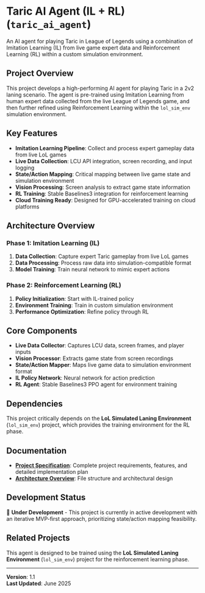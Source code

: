 # Taric AI Agent (IL + RL) (`taric_ai_agent`)

An AI agent for playing Taric in League of Legends using a combination of Imitation Learning (IL) from live game expert data and Reinforcement Learning (RL) within a custom simulation environment.

## Project Overview

This project develops a high-performing AI agent for playing Taric in a 2v2 laning scenario. The agent is pre-trained using Imitation Learning from human expert data collected from the live League of Legends game, and then further refined using Reinforcement Learning within the `lol_sim_env` simulation environment.

## Key Features

- **Imitation Learning Pipeline**: Collect and process expert gameplay data from live LoL games
- **Live Data Collection**: LCU API integration, screen recording, and input logging
- **State/Action Mapping**: Critical mapping between live game state and simulation environment
- **Vision Processing**: Screen analysis to extract game state information
- **RL Training**: Stable Baselines3 integration for reinforcement learning
- **Cloud Training Ready**: Designed for GPU-accelerated training on cloud platforms

## Architecture Overview

### Phase 1: Imitation Learning (IL)
1. **Data Collection**: Capture expert Taric gameplay from live LoL games
2. **Data Processing**: Process raw data into simulation-compatible format
3. **Model Training**: Train neural network to mimic expert actions

### Phase 2: Reinforcement Learning (RL)
1. **Policy Initialization**: Start with IL-trained policy
2. **Environment Training**: Train in custom simulation environment
3. **Performance Optimization**: Refine policy through RL

## Core Components

- **Live Data Collector**: Captures LCU data, screen frames, and player inputs
- **Vision Processor**: Extracts game state from screen recordings
- **State/Action Mapper**: Maps live game data to simulation environment format
- **IL Policy Network**: Neural network for action prediction
- **RL Agent**: Stable Baselines3 PPO agent for environment training

## Dependencies

This project critically depends on the **LoL Simulated Laning Environment** (`lol_sim_env`) project, which provides the training environment for the RL phase.

## Documentation

- **[Project Specification](taric_ai_agent.md)**: Complete project requirements, features, and detailed implementation plan
- **[Architecture Overview](Architecture_agent.md)**: File structure and architectural design

## Development Status

🚧 **Under Development** - This project is currently in active development with an iterative MVP-first approach, prioritizing state/action mapping feasibility.

## Related Projects

This agent is designed to be trained using the **LoL Simulated Laning Environment** (`lol_sim_env`) project for the reinforcement learning phase.

---

**Version**: 1.1  
**Last Updated**: June 2025
